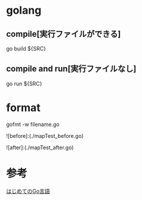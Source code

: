 # golang

## compile[実行ファイルができる]

go build ${SRC}

## compile and run[実行ファイルなし]

go run ${SRC}

# format

gofmt -w filename.go

![before]:(./mapTest_before.go)

![after]:(./mapTest_after.go)

# 参考

[はじめてのGo言語](https://www.kohgakusha.co.jp/books/detail/978-4-7775-1559-2)
